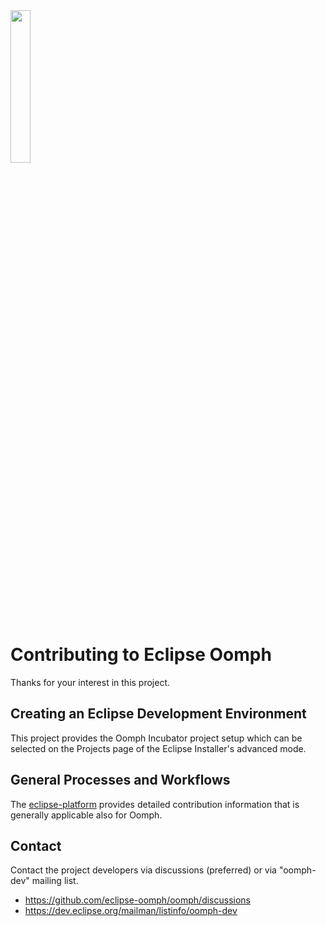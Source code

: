 <img src="https://www.eclipse.org/setups/installer/oomph.svg" width="25%">

# Contributing to Eclipse Oomph

Thanks for your interest in this project.

## Creating an Eclipse Development Environment

This project provides the Oomph Incubator project setup which can be selected on the Projects page of the Eclipse Installer's advanced mode.

## General Processes and Workflows

The [eclipse-platform](https://github.com/eclipse-platform/.github/blob/main/CONTRIBUTING.md) provides detailed contribution information that is generally applicable also for Oomph.

## Contact

Contact the project developers via discussions (preferred) or via "oomph-dev" mailing list.

* https://github.com/eclipse-oomph/oomph/discussions
* https://dev.eclipse.org/mailman/listinfo/oomph-dev
